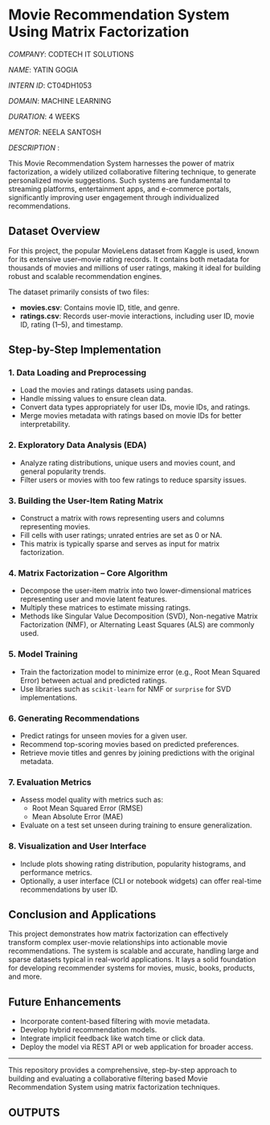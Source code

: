 # Movie Recommendation System Using Matrix Factorization

*COMPANY*: CODTECH IT SOLUTIONS

*NAME*: YATIN GOGIA

*INTERN ID*: CT04DH1053

*DOMAIN*: MACHINE LEARNING

*DURATION*: 4 WEEKS

*MENTOR*: NEELA SANTOSH

*DESCRIPTION* :

This Movie Recommendation System harnesses the power of matrix factorization, a widely utilized collaborative filtering technique, to generate personalized movie suggestions. Such systems are fundamental to streaming platforms, entertainment apps, and e-commerce portals, significantly improving user engagement through individualized recommendations.

## Dataset Overview

For this project, the popular MovieLens dataset from Kaggle is used, known for its extensive user–movie rating records. It contains both metadata for thousands of movies and millions of user ratings, making it ideal for building robust and scalable recommendation engines.

The dataset primarily consists of two files:

- **movies.csv**: Contains movie ID, title, and genre.
- **ratings.csv**: Records user-movie interactions, including user ID, movie ID, rating (1–5), and timestamp.

## Step-by-Step Implementation

### 1. Data Loading and Preprocessing

- Load the movies and ratings datasets using pandas.
- Handle missing values to ensure clean data.
- Convert data types appropriately for user IDs, movie IDs, and ratings.
- Merge movies metadata with ratings based on movie IDs for better interpretability.

### 2. Exploratory Data Analysis (EDA)

- Analyze rating distributions, unique users and movies count, and general popularity trends.
- Filter users or movies with too few ratings to reduce sparsity issues.

### 3. Building the User-Item Rating Matrix

- Construct a matrix with rows representing users and columns representing movies.
- Fill cells with user ratings; unrated entries are set as 0 or NA.
- This matrix is typically sparse and serves as input for matrix factorization.

### 4. Matrix Factorization – Core Algorithm

- Decompose the user-item matrix into two lower-dimensional matrices representing user and movie latent features.
- Multiply these matrices to estimate missing ratings.
- Methods like Singular Value Decomposition (SVD), Non-negative Matrix Factorization (NMF), or Alternating Least Squares (ALS) are commonly used.

### 5. Model Training

- Train the factorization model to minimize error (e.g., Root Mean Squared Error) between actual and predicted ratings.
- Use libraries such as `scikit-learn` for NMF or `surprise` for SVD implementations.

### 6. Generating Recommendations

- Predict ratings for unseen movies for a given user.
- Recommend top-scoring movies based on predicted preferences.
- Retrieve movie titles and genres by joining predictions with the original metadata.

### 7. Evaluation Metrics

- Assess model quality with metrics such as:
  - Root Mean Squared Error (RMSE)
  - Mean Absolute Error (MAE)
- Evaluate on a test set unseen during training to ensure generalization.

### 8. Visualization and User Interface

- Include plots showing rating distribution, popularity histograms, and performance metrics.
- Optionally, a user interface (CLI or notebook widgets) can offer real-time recommendations by user ID.

## Conclusion and Applications

This project demonstrates how matrix factorization can effectively transform complex user-movie relationships into actionable movie recommendations. The system is scalable and accurate, handling large and sparse datasets typical in real-world applications. It lays a solid foundation for developing recommender systems for movies, music, books, products, and more.

## Future Enhancements

- Incorporate content-based filtering with movie metadata.
- Develop hybrid recommendation models.
- Integrate implicit feedback like watch time or click data.
- Deploy the model via REST API or web application for broader access.

---

This repository provides a comprehensive, step-by-step approach to building and evaluating a collaborative filtering based Movie Recommendation System using matrix factorization techniques.
## OUTPUTS


